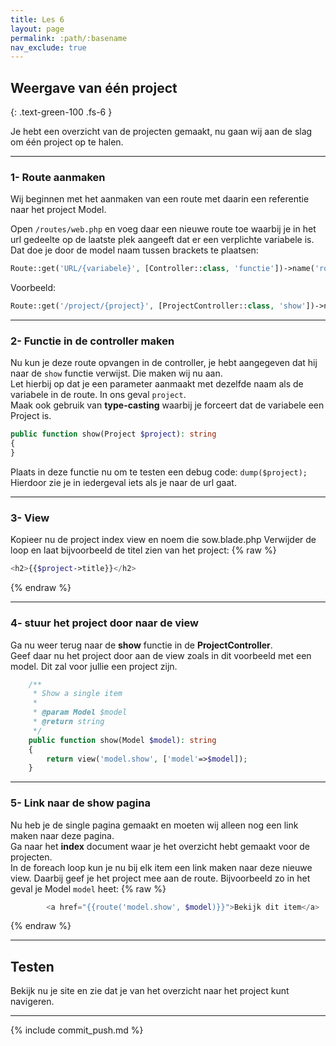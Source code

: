 ```yaml
---
title: Les 6
layout: page
permalink: :path/:basename
nav_exclude: true
---
```


## Weergave van één project
{: .text-green-100 .fs-6 }

Je hebt een overzicht van de projecten gemaakt, nu gaan wij aan de slag om één project op te halen.


---
### 1- Route aanmaken
Wij beginnen met het aanmaken van een route met daarin een referentie naar het project Model. 

Open `/routes/web.php` en voeg daar een nieuwe route toe waarbij je in het url gedeelte op de laatste plek aangeeft dat er een verplichte variabele is.  
Dat doe je door de model naam tussen brackets te plaatsen:  
```php
Route::get('URL/{variabele}', [Controller::class, 'functie'])->name('routenaam');
```
Voorbeeld:
```php
Route::get('/project/{project}', [ProjectController::class, 'show'])->name('project.show');
```

---
### 2- Functie in de controller maken
Nu kun je deze route opvangen in de controller, je hebt aangegeven dat hij naar de `show` functie verwijst. Die maken wij nu aan.  
Let hierbij op dat je een parameter aanmaakt met dezelfde naam als de variabele in de route. In ons geval `project`.  
Maak ook gebruik van **type-casting** waarbij je forceert dat de variabele een Project is.  
```php
public function show(Project $project): string
{
}
```
Plaats in deze functie nu om te testen een debug code: `dump($project);`   
Hierdoor zie je in iedergeval iets als je naar de url gaat.

---
### 3- View
Kopieer nu de project index view en noem die sow.blade.php
Verwijder de loop en laat bijvoorbeeld de titel zien van het project:
{% raw %}
```php
<h2>{{$project->title}}</h2>
```
{% endraw %}


---
### 4- stuur het project door naar de view
Ga nu weer terug naar de **show** functie in de **ProjectController**.  
Geef daar nu het project door aan de view zoals in dit voorbeeld met een model. Dit zal voor jullie een project zijn.  
```php
    /**
     * Show a single item
     * 
     * @param Model $model
     * @return string
     */
    public function show(Model $model): string
    {
        return view('model.show', ['model'=>$model]);
    }
```


--- 
### 5- Link naar de show pagina
Nu heb je de single pagina gemaakt en moeten wij alleen nog een link maken naar deze pagina.  
Ga naar het **index** document waar je het overzicht hebt gemaakt voor de projecten.  
In de foreach loop kun je nu bij elk item een link maken naar deze nieuwe view. Daarbij geef je het project mee aan de route.
Bijvoorbeeld zo in het geval je Model `model` heet:
{% raw %}
```php
        <a href="{{route('model.show', $model)}}">Bekijk dit item</a>
```
{% endraw %}


---
## Testen
Bekijk nu je site en zie dat je van het overzicht naar het project kunt navigeren. 

---

{% include commit_push.md %}


